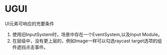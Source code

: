 # UGUI

UI元素可响应的充要条件

1. 使用旧InputSystem时，场景中存在一个EventSystem,以及Input Module。
2. 在层级中，没有更上层的，例如Image一样可以勾选raycast target选项的组件遮挡点击事件。
